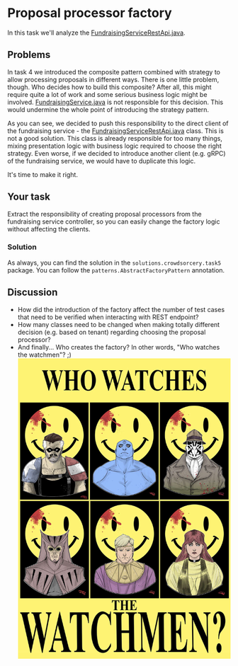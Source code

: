 # Proposal processor factory

In this task we'll analyze the [FundraisingServiceRestApi.java](..%2Fsrc%2Fmain%2Fjava%2Fpl%2Fwojtyna%2Ftrainings%2Fdesignpatterns%2Fproblems%2Fcrowdsorcery%2Ftask5%2Fcontrollers%2FFundraisingServiceRestApi.java).

## Problems
In task 4 we introduced the composite pattern combined with strategy to allow processing proposals in different ways. There is one little problem, though. Who decides how to build this composite? After all, this might require quite a lot of work and some serious business logic might be involved. [FundraisingService.java](..%2Fsrc%2Fmain%2Fjava%2Fpl%2Fwojtyna%2Ftrainings%2Fdesignpatterns%2Fproblems%2Fcrowdsorcery%2Ftask5%2Fservices%2FFundraisingService.java) is not responsible for this decision. This would undermine the whole point of introducing the strategy pattern.

As you can see, we decided to push this responsibility to the direct client of the fundraising service - the [FundraisingServiceRestApi.java](..%2Fsrc%2Fmain%2Fjava%2Fpl%2Fwojtyna%2Ftrainings%2Fdesignpatterns%2Fproblems%2Fcrowdsorcery%2Ftask5%2Fcontrollers%2FFundraisingServiceRestApi.java) class. This is not a good solution. This class is already responsible for too many things, mixing presentation logic with business logic required to choose the right strategy. Even worse, if we decided to introduce another client (e.g. gRPC) of the fundraising service, we would have to duplicate this logic.

It's time to make it right.

## Your task
Extract the responsibility of creating proposal processors from the fundraising service controller, so you can easily change the factory logic without affecting the clients.

### Solution
As always, you can find the solution in the `solutions.crowdsorcery.task5` package. You can follow the `patterns.AbstractFactoryPattern` annotation.

## Discussion
- How did the introduction of the factory affect the number of test cases that need to be verified when interacting with REST endpoint?
- How many classes need to be changed when making totally different decision (e.g. based on tenant) regarding choosing the proposal processor?
- And finally... Who creates the factory? In other words, "Who watches the watchmen"? ;) ![watchmen.jpg](watchmen.jpg)